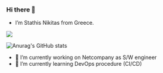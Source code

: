 ### Hi there 👋

* I’m Stathis Nikitas from Greece.
 <!-- from Greece. I love to do H/W design on FPGA or programming embedded system with C, VHDL.
My interests are in programming languages (mostly C, Python). ---->

![](https://visitor-badge.laobi.icu/badge?page_id=evstniki.evstniki)


<!--- [![Anurag's GitHub stats](https://github-readme-stats.vercel.app/api?username=evstniki)](https://github.com/anuraghazra/github-readme-stats) ---->
![Anurag's GitHub stats](https://github-readme-stats.vercel.app/api?username=evstniki&show_icons=true&theme=radical)
- 🔭 I’m currently working on Netcompany as S/W engineer
- 🌱 I’m currently learning DevOps procedure (CI/CD)
<!--- - 👀 I’m interested in ...
- 🌱 I’m currently learning ...
- 💞️ I’m looking to collaborate on ...
- 📫 How to reach me ...


stathis-nikitas/stathis-nikitas is a ✨ special ✨ repository because its `README.md` (this file) appears on your GitHub profile.
You can click the Preview link to take a look at your changes.
--->







<!---

**evstniki/evstniki** is a ✨ _special_ ✨ repository because its `README.md` (this file) appears on your GitHub profile.

Here are some ideas to get you started:

- 🔭 I’m currently working on Netcompany as S/W engineer
- 🌱 I’m currently learning ...
- 👯 I’m looking to collaborate on ...
- 🤔 I’m looking for help with ...
- 💬 Ask me about ...
- 📫 How to reach me: ...
- 😄 Pronouns: ...
- ⚡ Fun fact: ...
-->
